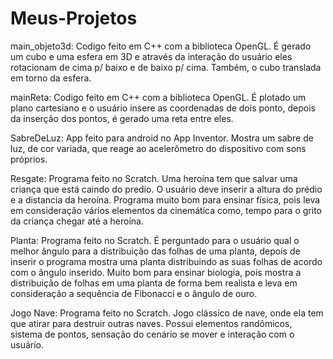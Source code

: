 # Meus-Projetos

main_objeto3d: Codigo feito em C++ com a biblioteca OpenGL. É gerado um cubo e uma esfera em 3D
e através da interação do usuário eles rotacionam de cima p/ baixo e de baixo p/ cima. Também, o cubo translada em torno da esfera.

mainReta: Codigo feito em C++ com a biblioteca OpenGL. É plotado um plano cartesiano e o usuário insere as coordenadas de dois ponto, depois da inserção dos pontos, é gerado uma reta entre eles.

SabreDeLuz: App feito para android no App Inventor. Mostra um sabre de luz, de cor variada, que reage ao acelerômetro do dispositivo com sons próprios.

Resgate: Programa feito no Scratch. Uma heroína tem que salvar uma criança que está caindo do predio. O usuário deve inserir a altura do prédio e a distancia da heroína. Programa muito bom para ensinar física, pois leva em consideração vários elementos da cinemática como, tempo para o grito da criança chegar até a heroína.

Planta: Programa feito no Scratch. É perguntado para o usuário qual o melhor ângulo para a distribuição das folhas de uma planta, depois de inserir o programa mostra uma planta distribuindo as suas folhas de acordo com o ângulo inserido. Muito bom para ensinar biologia, pois mostra a distribuição de folhas em uma planta de forma bem realista e leva em consideração a sequência de Fibonacci e o ângulo de ouro.

Jogo Nave: Programa feito no Scratch. Jogo clássico de nave, onde ela tem que atirar para destruir outras naves. Possui elementos randômicos, sistema de pontos, sensação do cenário se mover e interação com o usuário.

